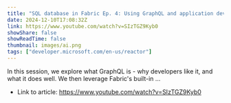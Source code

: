 ```yaml
---
title: "SQL database in Fabric Ep. 4: Using GraphQL and application development with SQL database in Fabric"
date: 2024-12-10T17:08:32Z
link: https://www.youtube.com/watch?v=SIzTGZ9Kyb0
showShare: false
showReadTime: false
thumbnail: images/ai.png
tags: ["developer.microsoft.com/en-us/reactor"]
---
```

In this session, we explore what GraphQL is - why developers like it, and what it does well. We then leverage Fabric's built-in ...

- Link to article: https://www.youtube.com/watch?v=SIzTGZ9Kyb0
